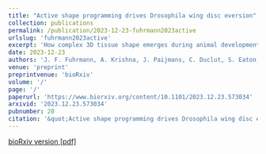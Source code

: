 ```yaml
---
title: "Active shape programming drives Drosophila wing disc eversion"
collection: publications
permalink: /publication/2023-12-23-fuhrmann2023active
urlslug: 'fuhrmann2023active'
excerpt: 'How complex 3D tissue shape emerges during animal development remains an important open question in biology and biophysics. In this work, we study eversion of the Drosophila wing disc pouch, a 3D morphogenesis step when the epithelium transforms from a radially symmetric dome into a curved fold shape via an unknown mechanism. To explain this morphogenesis, we take inspiration from inanimate “shape-programmable” materials, which are capable of undergoing blueprinted 3D shape transformations arising from in-plane gradients of spontaneous strains. Here, we show that active, in-plane cellular behaviors can similarly create spontaneous strains that drive 3D tissue shape change and that the wing disc pouch is shaped in this way. We map cellular behaviors in the wing disc pouch by developing a method for quantifying spatial patterns of cell behaviors on arbitrary 3D tissue surfaces using cellular topology. We use a physical shape-programmability model to show that spontaneous strains arising from measured active cell behaviors create the tissue shape changes observed during eversion. We validate our findings using a knockdown of the mechanosensitive molecular motor MyoVI, which we find to reduce active cell rearrangements and disrupt wing pouch eversion. This work shows that shape programming is a mechanism for animal tissue morphogenesis and suggests that there exist intricate patterns in nature that could present novel designs for shape-programmable materials.'
date: 2023-12-23
authors: 'J. F. Fuhrmann, A. Krishna, J. Paijmans, C. Duclut, S. Eaton, M. Popović, F. Jülicher, C. D. Modes, N. A. Dye'
venue: 'preprint'
preprintvenue: 'bioRxiv'
volume: '/'
page: '/'
paperurl: 'https://www.biorxiv.org/content/10.1101/2023.12.23.573034'
arxivid: '2023.12.23.573034'
pubnumber: 20
citation: '&quot;Active shape programming drives Drosophila wing disc eversion&quot;, J. F. Fuhrmann, A. Krishna, J. Paijmans, C. Duclut, S. Eaton, M. Popović, F. Jülicher, C. D. Modes, N. A. Dye, <i>bioRxiv:2023.12.23.573034</i> (2023).'
---
```

[bioRxiv version <i class="fa fa-external-link-alt fa-xs" aria-hidden="true"></i>](https://www.biorxiv.org/content/10.1101/2023.12.23.573034)
[[pdf] <i class="fa fa-download fa-xs" aria-hidden="true"></i>](http://charlieduclut.github.io/files/fuhrmann2023active.pdf)
<br/>